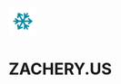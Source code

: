 <img src="https://github.com/cunninghamzachery/cunninghamzachery/blob/f50bf904c3c1c0cc610fed70e5011a438ffecfd7/mainlogo.png" alt="Image Description" width="50" height="50">

# ZACHERY.US

